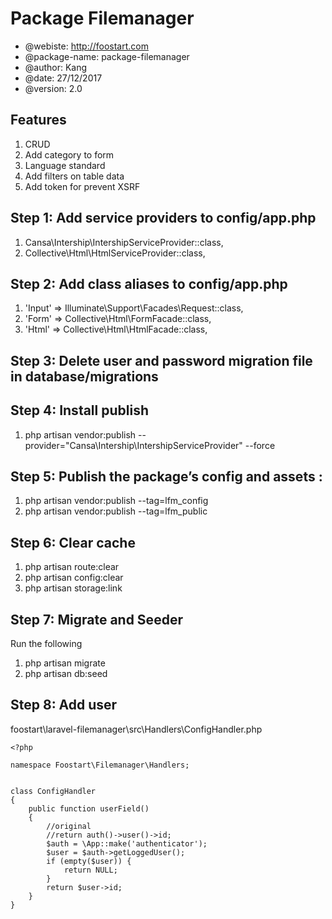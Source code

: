# Package Filemanager

* @webiste: http://foostart.com
* @package-name: package-filemanager
* @author: Kang
* @date: 27/12/2017
* @version: 2.0

## Features

1. CRUD
1. Add category to form
1. Language standard
1. Add filters on table data
1. Add token for prevent XSRF

## Step 1: Add service providers to **config/app.php**

1. Cansa\Intership\IntershipServiceProvider::class,
1. Collective\Html\HtmlServiceProvider::class,

## Step 2: Add class aliases to **config/app.php**

1. 'Input' => Illuminate\Support\Facades\Request::class,
1. 'Form' => Collective\Html\FormFacade::class,
1. 'Html' => Collective\Html\HtmlFacade::class,

## Step 3: Delete user and password migration file in database/migrations

## Step 4: Install publish

1. php artisan vendor:publish --provider="Cansa\Intership\IntershipServiceProvider" --force

## Step 5: Publish the package’s config and assets :

1. php artisan vendor:publish --tag=lfm_config
1. php artisan vendor:publish --tag=lfm_public

## Step 6: Clear cache
1. php artisan route:clear
1. php artisan config:clear
1. php artisan storage:link

## Step 7: Migrate and Seeder
Run the following
1. php artisan migrate
1. php artisan db:seed

## Step 8: Add user

foostart\laravel-filemanager\src\Handlers\ConfigHandler.php
```
<?php

namespace Foostart\Filemanager\Handlers;


class ConfigHandler
{
    public function userField()
    {
        //original
        //return auth()->user()->id;
        $auth = \App::make('authenticator');
        $user = $auth->getLoggedUser();
        if (empty($user)) {
            return NULL;
        }
        return $user->id;
    }
}
```